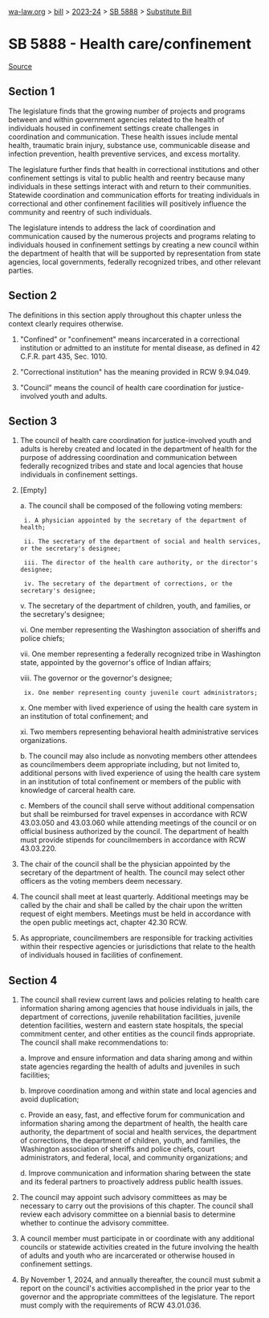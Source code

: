 [wa-law.org](/) > [bill](/bill/) > [2023-24](/bill/2023-24/) > [SB 5888](/bill/2023-24/sb/5888/) > [Substitute Bill](/bill/2023-24/sb/5888/S/)

# SB 5888 - Health care/confinement

[Source](http://lawfilesext.leg.wa.gov/biennium/2023-24/Pdf/Bills/Senate%20Bills/5888-S.pdf)

## Section 1
The legislature finds that the growing number of projects and programs between and within government agencies related to the health of individuals housed in confinement settings create challenges in coordination and communication. These health issues include mental health, traumatic brain injury, substance use, communicable disease and infection prevention, health preventive services, and excess mortality.

The legislature further finds that health in correctional institutions and other confinement settings is vital to public health and reentry because many individuals in these settings interact with and return to their communities. Statewide coordination and communication efforts for treating individuals in correctional and other confinement facilities will positively influence the community and reentry of such individuals.

The legislature intends to address the lack of coordination and communication caused by the numerous projects and programs relating to individuals housed in confinement settings by creating a new council within the department of health that will be supported by representation from state agencies, local governments, federally recognized tribes, and other relevant parties.

## Section 2
The definitions in this section apply throughout this chapter unless the context clearly requires otherwise.

1. "Confined" or "confinement" means incarcerated in a correctional institution or admitted to an institute for mental disease, as defined in 42 C.F.R. part 435, Sec. 1010.

2. "Correctional institution" has the meaning provided in RCW 9.94.049.

3. "Council" means the council of health care coordination for justice-involved youth and adults.

## Section 3
1. The council of health care coordination for justice-involved youth and adults is hereby created and located in the department of health for the purpose of addressing coordination and communication between federally recognized tribes and state and local agencies that house individuals in confinement settings.

2. [Empty]

    a. The council shall be composed of the following voting members:

        i. A physician appointed by the secretary of the department of health;

        ii. The secretary of the department of social and health services, or the secretary's designee;

        iii. The director of the health care authority, or the director's designee;

        iv. The secretary of the department of corrections, or the secretary's designee;

    v. The secretary of the department of children, youth, and families, or the secretary's designee;

    vi. One member representing the Washington association of sheriffs and police chiefs;

    vii. One member representing a federally recognized tribe in Washington state, appointed by the governor's office of Indian affairs;

    viii. The governor or the governor's designee;

        ix. One member representing county juvenile court administrators;

    x. One member with lived experience of using the health care system in an institution of total confinement; and

    xi. Two members representing behavioral health administrative services organizations.

    b. The council may also include as nonvoting members other attendees as councilmembers deem appropriate including, but not limited to, additional persons with lived experience of using the health care system in an institution of total confinement or members of the public with knowledge of carceral health care.

    c. Members of the council shall serve without additional compensation but shall be reimbursed for travel expenses in accordance with RCW 43.03.050 and 43.03.060 while attending meetings of the council or on official business authorized by the council. The department of health must provide stipends for councilmembers in accordance with RCW 43.03.220.

3. The chair of the council shall be the physician appointed by the secretary of the department of health. The council may select other officers as the voting members deem necessary.

4. The council shall meet at least quarterly. Additional meetings may be called by the chair and shall be called by the chair upon the written request of eight members. Meetings must be held in accordance with the open public meetings act, chapter 42.30 RCW.

5. As appropriate, councilmembers are responsible for tracking activities within their respective agencies or jurisdictions that relate to the health of individuals housed in facilities of confinement.

## Section 4
1. The council shall review current laws and policies relating to health care information sharing among agencies that house individuals in jails, the department of corrections, juvenile rehabilitation facilities, juvenile detention facilities, western and eastern state hospitals, the special commitment center, and other entities as the council finds appropriate. The council shall make recommendations to:

    a. Improve and ensure information and data sharing among and within state agencies regarding the health of adults and juveniles in such facilities;

    b. Improve coordination among and within state and local agencies and avoid duplication;

    c. Provide an easy, fast, and effective forum for communication and information sharing among the department of health, the health care authority, the department of social and health services, the department of corrections, the department of children, youth, and families, the Washington association of sheriffs and police chiefs, court administrators, and federal, local, and community organizations; and

    d. Improve communication and information sharing between the state and its federal partners to proactively address public health issues.

2. The council may appoint such advisory committees as may be necessary to carry out the provisions of this chapter. The council shall review each advisory committee on a biennial basis to determine whether to continue the advisory committee.

3. A council member must participate in or coordinate with any additional councils or statewide activities created in the future involving the health of adults and youth who are incarcerated or otherwise housed in confinement settings.

4. By November 1, 2024, and annually thereafter, the council must submit a report on the council's activities accomplished in the prior year to the governor and the appropriate committees of the legislature. The report must comply with the requirements of RCW 43.01.036.
